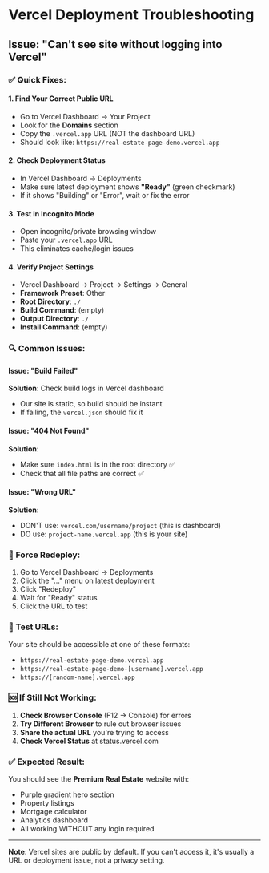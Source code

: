# Vercel Deployment Troubleshooting

## Issue: "Can't see site without logging into Vercel"

### ✅ Quick Fixes:

#### 1. **Find Your Correct Public URL**
- Go to Vercel Dashboard → Your Project
- Look for the **Domains** section
- Copy the `.vercel.app` URL (NOT the dashboard URL)
- Should look like: `https://real-estate-page-demo.vercel.app`

#### 2. **Check Deployment Status**
- In Vercel Dashboard → Deployments
- Make sure latest deployment shows **"Ready"** (green checkmark)
- If it shows "Building" or "Error", wait or fix the error

#### 3. **Test in Incognito Mode**
- Open incognito/private browsing window
- Paste your `.vercel.app` URL
- This eliminates cache/login issues

#### 4. **Verify Project Settings**
- Vercel Dashboard → Project → Settings → General
- **Framework Preset**: Other
- **Root Directory**: `./`
- **Build Command**: (empty)
- **Output Directory**: `./`
- **Install Command**: (empty)

### 🔍 Common Issues:

#### Issue: "Build Failed"
**Solution**: Check build logs in Vercel dashboard
- Our site is static, so build should be instant
- If failing, the `vercel.json` should fix it

#### Issue: "404 Not Found"
**Solution**:
- Make sure `index.html` is in the root directory ✅
- Check that all file paths are correct ✅

#### Issue: "Wrong URL"
**Solution**:
- DON'T use: `vercel.com/username/project` (this is dashboard)
- DO use: `project-name.vercel.app` (this is your site)

### 🚀 Force Redeploy:
1. Go to Vercel Dashboard → Deployments
2. Click the "..." menu on latest deployment
3. Click "Redeploy"
4. Wait for "Ready" status
5. Click the URL to test

### 📱 Test URLs:
Your site should be accessible at one of these formats:
- `https://real-estate-page-demo.vercel.app`
- `https://real-estate-page-demo-[username].vercel.app`
- `https://[random-name].vercel.app`

### 🆘 If Still Not Working:
1. **Check Browser Console** (F12 → Console) for errors
2. **Try Different Browser** to rule out browser issues
3. **Share the actual URL** you're trying to access
4. **Check Vercel Status** at status.vercel.com

### ✅ Expected Result:
You should see the **Premium Real Estate** website with:
- Purple gradient hero section
- Property listings
- Mortgage calculator
- Analytics dashboard
- All working WITHOUT any login required

---

**Note**: Vercel sites are public by default. If you can't access it, it's usually a URL or deployment issue, not a privacy setting.